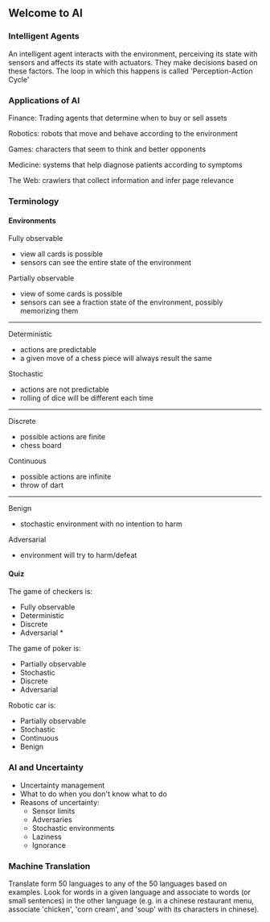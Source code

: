 ## Welcome to AI

### Intelligent Agents

An intelligent agent interacts with the environment, perceiving its state with sensors and affects its state with actuators. They make decisions based on these factors. The loop in which this happens is called 'Perception-Action Cycle'


### Applications of AI

Finance: Trading agents that determine when to buy or sell assets

Robotics: robots that move and behave according to the environment

Games: characters that seem to think and better opponents

Medicine: systems that help diagnose patients according to symptoms

The Web: crawlers that collect information and infer page relevance


### Terminology

#### Environments

Fully observable
* view all cards is possible
* sensors can see the entire state of the environment

Partially observable
* view of some cards is possible
* sensors can see a fraction state of the environment, possibly memorizing them

--------------------------------------------------

Deterministic
* actions are predictable
* a given move of a chess piece will always result the same

Stochastic
* actions are not predictable
* rolling of dice will be different each time

--------------------------------------------------

Discrete
* possible actions are finite
* chess board

Continuous
* possible actions are infinite
* throw of dart

--------------------------------------------------

Benign
* stochastic environment with no intention to harm

Adversarial
* environment will try to harm/defeat

#### Quiz

The game of checkers is:
* Fully observable
* Deterministic
* Discrete
* Adversarial *

The game of poker is:
* Partially observable
* Stochastic
* Discrete
* Adversarial

Robotic car is:
* Partially observable
* Stochastic
* Continuous
* Benign


### AI and Uncertainty

* Uncertainty management
* What to do when you don't know what to do
* Reasons of uncertainty:
    * Sensor limits
    * Adversaries
    * Stochastic environments
    * Laziness
    * Ignorance


### Machine Translation

Translate form 50 languages to any of the 50 languages based on examples. Look for words in a given language and associate to words (or small sentences) in the other language (e.g. in a chinese restaurant menu, associate 'chicken', 'corn cream', and 'soup' with its characters in chinese).


